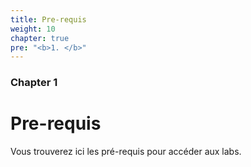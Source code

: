 ```yaml
---
title: Pre-requis
weight: 10
chapter: true
pre: "<b>1. </b>"
---
```


### Chapter 1

# Pre-requis

Vous trouverez ici les pré-requis pour accéder aux labs.

